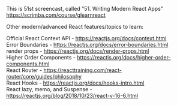 This is 51st screencast, called "51. Writing Modern React Apps"<br />
https://scrimba.com/course/glearnreact



Other modern/advanced React features/topics to learn:<br />

Official React Context API - https://reactjs.org/docs/context.html<br />
Error Boundaries - https://reactjs.org/docs/error-boundaries.html<br />
render props - https://reactjs.org/docs/render-props.html<br />
Higher Order Components - https://reactjs.org/docs/higher-order-components.html<br />
React Router - https://reacttraining.com/react-router/core/guides/philosophy<br />
React Hooks - https://reactjs.org/docs/hooks-intro.html<br />
React lazy, memo, and Suspense - https://reactjs.org/blog/2018/10/23/react-v-16-6.html
